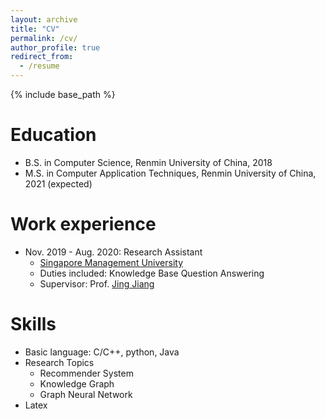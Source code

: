 ```yaml
---
layout: archive
title: "CV"
permalink: /cv/
author_profile: true
redirect_from:
  - /resume
---
```


{% include base_path %}

Education
======
* B.S. in Computer Science, Renmin University of China, 2018
* M.S. in Computer Application Techniques, Renmin University of China, 2021 (expected)

Work experience
======
* Nov. 2019 - Aug. 2020: Research Assistant
  * [Singapore Management University](https://www.smu.edu.sg/)
  * Duties included: Knowledge Base Question Answering
  * Supervisor: Prof. [Jing Jiang](http://www.mysmu.edu/faculty/jingjiang/)
<!--
* Sep 2018 - Sep 2020 : Student Life Advisor
  * [Renmin University of China](https://ruc.edu.cn/)
  * Duties included: Help freshman get familiar with life and courses about university.
  * Supervisor: Prof. [Jing Zhang](https://xiaojingzi.github.io/)
--> 
Skills
======
* Basic language: C/C++, python, Java
* Research Topics
  * Recommender System
  * Knowledge Graph
  * Graph Neural Network
* Latex

<!--
Publications
======
  <ul>{% for post in site.publications %}
    {% include archive-single-cv.html %}
  {% endfor %}</ul>
Talks
======
  <ul>{% for post in site.talks %}
    {% include archive-single-talk-cv.html %}
  {% endfor %}</ul>
-->  

<!--
Teaching
======
  <ul>{% for post in site.teaching %}
    {% include archive-single-cv.html %}
  {% endfor %}</ul>
-->

<!--
Service and leadership
======
* Currently signed in to 43 different slack teams
-->
